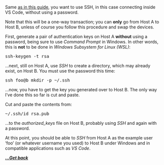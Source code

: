 Same [as in this guide](https://jwinn.getamonkey.com/?page_id=443 "SSH With Password Linux (and compatible)"), you want to use SSH, in this case connecting inside VS Code, without using a password.

Note that this will be a one-way transaction; you can **only** go from Host A to Host B, unless of course you follow this procedure and swap the devices.

First, generate a pair of authentication keys on Host A **without** using a password, being sure to use _Command Prompt_ in Windows. In other words, this is **not** to be done in _Windows Subsystem for Linux (WSL)_:

<pre class="EnlighterJSRAW" data-enlighter-language="generic" data-enlighter-theme="" data-enlighter-highlight="" data-enlighter-linenumbers="" data-enlighter-lineoffset="" data-enlighter-title="" data-enlighter-group="">ssh-keygen -t rsa</pre>

&#8230;next, still on Host A, use _SSH_ to create a directory, which may already exist, on Host B. You must use the password this time:

<pre class="EnlighterJSRAW" data-enlighter-language="generic" data-enlighter-theme="" data-enlighter-highlight="" data-enlighter-linenumbers="" data-enlighter-lineoffset="" data-enlighter-title="" data-enlighter-group="">ssh foo@b mkdir -p ~/.ssh</pre>

&#8230;now, you have to get the key you generated over to Host B. The only way I&#8217;ve done this so far is cut and paste.

Cut and paste the contents from:

<pre class="EnlighterJSRAW" data-enlighter-language="generic" data-enlighter-theme="" data-enlighter-highlight="" data-enlighter-linenumbers="" data-enlighter-lineoffset="" data-enlighter-title="" data-enlighter-group="">~/.ssh/id_rsa.pub</pre>

&#8230;to the _authorized_keys_ file on Host B, probably using _SSH_ and again with a password.

At this point, you should be able to _SSH_ from Host A as the example user &#8216;foo&#8217; (or whatever username you used) to Host B under Windows and in compatible applications such as _VS Code_.

[***...Get back***](../it-the-hard-way.html)
